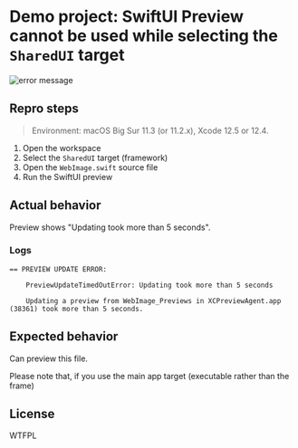 # Demo project: SwiftUI Preview cannot be used while selecting the `SharedUI` target

![error message](assets/images/error_message.png)

## Repro steps

> Environment: macOS Big Sur 11.3 (or 11.2.x), Xcode 12.5 or 12.4.

1. Open the workspace
2. Select the `SharedUI` target (framework)
3. Open the `WebImage.swift` source file
4. Run the SwiftUI preview

## Actual behavior

Preview shows "Updating took more than 5 seconds".

### Logs

```log
== PREVIEW UPDATE ERROR:

    PreviewUpdateTimedOutError: Updating took more than 5 seconds
    
    Updating a preview from WebImage_Previews in XCPreviewAgent.app (38361) took more than 5 seconds.
```

## Expected behavior

Can preview this file.

Please note that, if you use the main app target (executable rather than the frame)

## License

WTFPL
